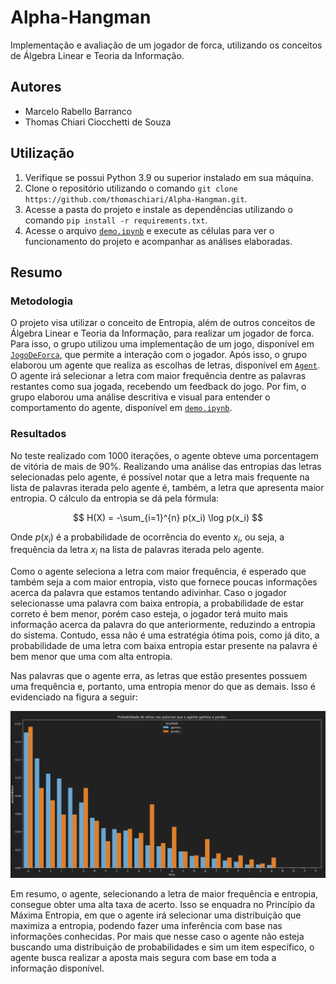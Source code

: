 # Alpha-Hangman

Implementação e avaliação de um jogador de forca, utilizando os conceitos de Álgebra Linear e Teoria da Informação.

## Autores
- Marcelo Rabello Barranco
- Thomas Chiari Ciocchetti de Souza

## Utilização
1. Verifique se possui Python 3.9 ou superior instalado em sua máquina.
2. Clone o repositório utilizando o comando `git clone https://github.com/thomaschiari/Alpha-Hangman.git`.
3. Acesse a pasta do projeto e instale as dependências utilizando o comando `pip install -r requirements.txt`.
4. Acesse o arquivo [`demo.ipynb`](demo.ipynb) e execute as células para ver o funcionamento do projeto e acompanhar as análises elaboradas.

## Resumo
### Metodologia
O projeto visa utilizar o conceito de Entropia, além de outros conceitos de Álgebra Linear e Teoria da Informação, para realizar um jogador de forca.
Para isso, o grupo utilizou uma implementação de um jogo, disponível em [`JogoDeForca`](JogoDeForca.py), que permite a interação com o jogador.
Após isso, o grupo elaborou um agente que realiza as escolhas de letras, disponível em [`Agent`](Agent.py).
O agente irá selecionar a letra com maior frequência dentre as palavras restantes como sua jogada, recebendo um feedback do jogo.
Por fim, o grupo elaborou uma análise descritiva e visual para entender o comportamento do agente, disponível em [`demo.ipynb`](demo.ipynb).

### Resultados
No teste realizado com 1000 iterações, o agente obteve uma porcentagem de vitória de mais de 90%.
Realizando uma análise das entropias das letras selecionadas pelo agente, é possível notar que a letra mais frequente na lista de palavras iterada pelo agente é, também, a letra que apresenta maior entropia.
O cálculo da entropia se dá pela fórmula:

$$
H(X) = -\sum_{i=1}^{n} p(x_i) \log p(x_i)
$$

Onde $p(x_i)$ é a probabilidade de ocorrência do evento $x_i$, ou seja, a frequência da letra $x_i$ na lista de palavras iterada pelo agente.

Como o agente seleciona a letra com maior frequência, é esperado que também seja a com maior entropia, visto que fornece poucas informações acerca da palavra que estamos tentando adivinhar.
Caso o jogador selecionasse uma palavra com baixa entropia, a probabilidade de estar correto é bem menor, porém caso esteja, o jogador terá muito mais informação acerca da palavra do que anteriormente, reduzindo a entropia do sistema.
Contudo, essa não é uma estratégia ótima pois, como já dito, a probabilidade de uma letra com baixa entropia estar presente na palavra é bem menor que uma com alta entropia.

Nas palavras que o agente erra, as letras que estão presentes possuem uma frequência e, portanto, uma entropia menor do que as demais. Isso é evidenciado na figura a seguir:

![Probabilidades](prob_graph.png)

Em resumo, o agente, selecionando a letra de maior frequência e entropia, consegue obter uma alta taxa de acerto. Isso se enquadra no Princípio da Máxima Entropia, em que o agente irá selecionar uma distribuição que maximiza a entropia, podendo fazer uma inferência com base nas informações conhecidas. Por mais que nesse caso o agente não esteja buscando uma distribuição de probabilidades e sim um item específico, o agente busca realizar a aposta mais segura com base em toda a informação disponível.
